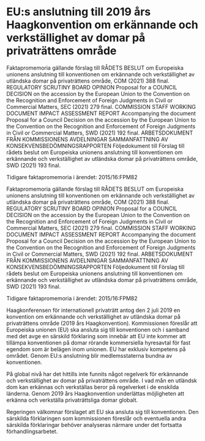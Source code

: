 # EU:s anslutning till 2019 års Haagkonvention om erkännande och verkställighet av domar på privaträttens område

Faktapromemoria gällande förslag till RÅDETS BESLUT om Europeiska unionens anslutning till konventionen om erkännande och verkställighet av utländska domar på privaträttens område, COM (2021) 388 final. REGULATORY SCRUTINY BOARD OPINION Proposal for a COUNCIL DECISION on the accession by the European Union to the Convention on the Recognition and Enforcement of Foreign Judgments in Civil or Commercial Matters, SEC (2021) 279 final. COMMISSION STAFF WORKING DOCUMENT IMPACT ASSESSMENT REPORT Accompanying the document Proposal for a Council Decision on the accession by the European Union to the Convention on the Recognition and Enforcement of Foreign Judgments in Civil or Commercial Matters, SWD (2021) 192 final. ARBETSDOKUMENT FRÅN KOMMISSIONENS AVDELNINGAR SAMMANFATTNING AV KONSEKVENSBEDÖMNINGSRAPPORTEN Följedokument till Förslag till rådets beslut om Europeiska unionens anslutning till konventionen om erkännande och verkställighet av utländska domar på privaträttens område, SWD (2021) 193 final.

Tidigare faktapromemoria i ärendet: 2015/16:FPM82

Faktapromemoria gällande förslag till RÅDETS BESLUT om Europeiska unionens anslutning till konventionen om erkännande och verkställighet av utländska domar på privaträttens område, COM (2021) 388 final. REGULATORY SCRUTINY BOARD OPINION Proposal for a COUNCIL DECISION on the accession by the European Union to the Convention on the Recognition and Enforcement of Foreign Judgments in Civil or Commercial Matters, SEC (2021) 279 final. COMMISSION STAFF WORKING DOCUMENT IMPACT ASSESSMENT REPORT Accompanying the document Proposal for a Council Decision on the accession by the European Union to the Convention on the Recognition and Enforcement of Foreign Judgments in Civil or Commercial Matters, SWD (2021) 192 final. ARBETSDOKUMENT FRÅN KOMMISSIONENS AVDELNINGAR SAMMANFATTNING AV KONSEKVENSBEDÖMNINGSRAPPORTEN Följedokument till Förslag till rådets beslut om Europeiska unionens anslutning till konventionen om erkännande och verkställighet av utländska domar på privaträttens område, SWD (2021) 193 final.

Tidigare faktapromemoria i ärendet: 2015/16:FPM82

Haagkonferensen för internationell privaträtt antog den 2 juli 2019 en konvention om erkännande och verkställighet av utländska domar på privaträttens område (2019 års Haagkonvention). Kommissionen föreslår att Europeiska unionen (EU) ska ansluta sig till konventionen och i samband med det avge en särskild förklaring som innebär att EU inte kommer att tillämpa konventionen på domar rörande kommersiella hyresavtal för fast egendom som är belägen inom unionen. EU har exklusiv kompetens på området. Genom EU:s anslutning blir medlemsstaterna bundna av konventionen.

På global nivå har det hittills inte funnits något regelverk för erkännande och verkställighet av domar på privaträttens område. I vad mån en utländsk dom kan erkännas och verkställas beror på regelverket i de enskilda länderna. Genom 2019 års Haagkonvention underlättas möjligheten att erkänna och verkställa privaträttsliga domar globalt.

Regeringen välkomnar förslaget att EU ska ansluta sig till konventionen. Den särskilda förklaringen som kommissionen föreslår och eventuella andra särskilda förklaringar behöver analyseras närmare under det fortsatta förhandlingsarbetet.
